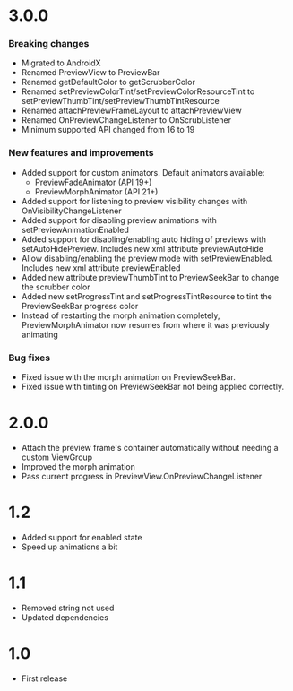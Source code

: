 # 3.0.0

### Breaking changes

- Migrated to AndroidX
- Renamed PreviewView to PreviewBar
- Renamed getDefaultColor to getScrubberColor
- Renamed setPreviewColorTint/setPreviewColorResourceTint to setPreviewThumbTint/setPreviewThumbTintResource
- Renamed attachPreviewFrameLayout to attachPreviewView
- Renamed OnPreviewChangeListener to OnScrubListener
- Minimum supported API changed from 16 to 19

### New features and improvements

- Added support for custom animators. Default animators available:
	- PreviewFadeAnimator (API 19+)
	- PreviewMorphAnimator (API 21+)
- Added support for listening to preview visibility changes with OnVisibilityChangeListener
- Added support for disabling preview animations with setPreviewAnimationEnabled
- Added support for disabling/enabling auto hiding of previews with setAutoHidePreview. Includes new xml attribute previewAutoHide
- Allow disabling/enabling the preview mode with setPreviewEnabled. Includes new xml attribute previewEnabled
- Added new attribute previewThumbTint to PreviewSeekBar to change the scrubber color
- Added new setProgressTint and setProgressTintResource to tint the PreviewSeekBar progress color
- Instead of restarting the morph animation completely,
PreviewMorphAnimator now resumes from where it was previously animating

### Bug fixes
- Fixed issue with the morph animation on PreviewSeekBar.
- Fixed issue with tinting on PreviewSeekBar not being applied correctly.

# 2.0.0

- Attach the preview frame's container automatically without needing a custom ViewGroup
- Improved the morph animation
- Pass current progress in PreviewView.OnPreviewChangeListener

# 1.2

- Added support for enabled state
- Speed up animations a bit

# 1.1

- Removed string not used
- Updated dependencies

# 1.0

- First release

